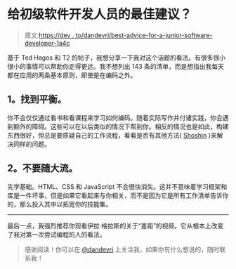 # 给初级软件开发人员的最佳建议？

> 原文:[https://dev . to/dandevri/best-advice-for-a-junior-software-developer-1a4c](https://dev.to/dandevri/best-advice-for-a-junior-software-developer--1a4c)

基于 Ted Hagos 和 T2 的帖子，我想分享一下我对这个话题的看法。有很多很小很小的事情可以帮助你走得更远。我不想列出 143 条的清单，而是想指出我每天都在应用的两条基本原则，即使是在编码之外。

## [](#1-find-a-balance)1。找到平衡。

你不会仅仅通过看书和看课程来学习如何编码。随着实际写作并付诸实践，你会遇到额外的障碍。这些可以在以后类似的情况下帮到你。相反的情况也是如此，构建东西很好，但总是要质疑自己的工作流程，看看是否有其他方法( [Shoshin](https://en.wikipedia.org/wiki/Shoshin) )来解决同样的问题。

## [](#2-dont-ride-the-bandwagon)2。不要随大流。

先学基础。HTML、CSS 和 JavaScript 不会很快消失。这并不意味着学习框架和库是一件坏事，但是如果它看起来与你相关，而不是因为它是所有工作清单告诉你的，那么投入其中以拓宽你的技能集。

* * *

最后一点，我强烈推荐你观看伊拉·格拉斯的关于“差距”的视频。它从根本上改变了我对第一次尝试编程的人的看法。

> 感谢阅读！你可以在 [@dandevri](https://dev.to/dandevri) 上关注我，如果你有什么想说的，随时联系我！